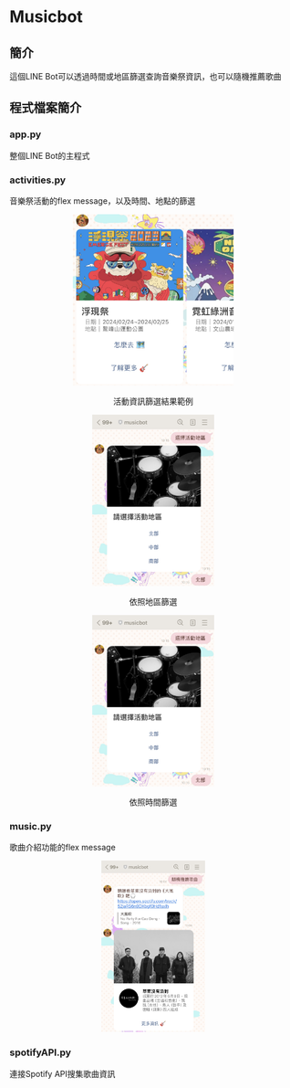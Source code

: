 # Musicbot

## 簡介
這個LINE Bot可以透過時間或地區篩選查詢音樂祭資訊，也可以隨機推薦歌曲

## 程式檔案簡介
### app.py
整個LINE Bot的主程式

### activities.py
音樂祭活動的flex message，以及時間、地點的篩選
<div align=center><img height="300" src="https://github.com/wwweiting/musicbot/blob/main/IMG_7334.jpg"/></div>
<p align=center>活動資訊篩選結果範例</p>
<div align=center><img height="300" src="https://github.com/wwweiting/musicbot/blob/main/IMG_7335.jpg"/></div>
<p align=center>依照地區篩選</p>
<div align=center><img height="300" src="https://github.com/wwweiting/musicbot/blob/main/IMG_7335.jpg"/></div>
<p align=center>依照時間篩選</p>


### music.py
歌曲介紹功能的flex message
<div align=center><img height="300" src="https://github.com/wwweiting/musicbot/blob/main/IMG_7332.jpg"/></div>
<p align=center隨機推薦歌曲範例</p>

### spotifyAPI.py
連接Spotify API搜集歌曲資訊
